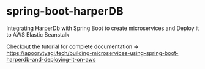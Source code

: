 # spring-boot-harperDB

Integrating HarperDb with Spring Boot to create microservices and Deploy it to AWS Elastic Beanstalk

Checkout the tutorial for complete documentation =>
https://apoorvtyagi.tech/building-microservices-using-spring-boot-harperdb-and-deploying-it-on-aws
